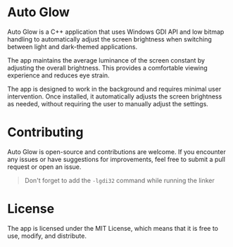 # Auto Glow

Auto Glow is a C++ application that uses Windows GDI API and low bitmap handling to automatically adjust the screen brightness when switching between light and dark-themed applications.

The app maintains the average luminance of the screen constant by adjusting the overall brightness. This provides a comfortable viewing experience and reduces eye strain.

The app is designed to work in the background and requires minimal user intervention. Once installed, it automatically adjusts the screen brightness as needed, without requiring the user to manually adjust the settings.

# Contributing
Auto Glow is open-source and contributions are welcome. If you encounter any issues or have suggestions for improvements, feel free to submit a pull request or open an issue.

> Don't forget to add the `-lgdi32` command while running the linker

# License
The app is licensed under the MIT License, which means that it is free to use, modify, and distribute.